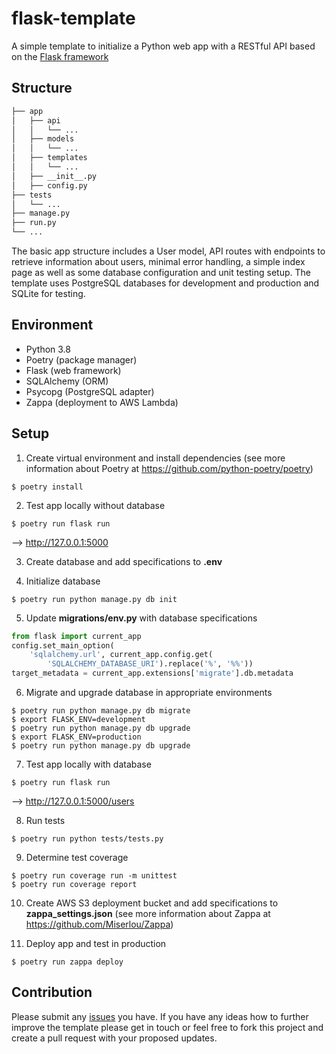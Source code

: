 # flask-template

A simple template to initialize a Python web app with a RESTful API based on the [Flask framework](https://github.com/pallets/flask)

## Structure

```bash
├── app
│   ├── api
│   │   └── ...
│   ├── models
│   │   └── ...
│   ├── templates
│   │   └── ...
│   ├── __init__.py
│   ├── config.py
├── tests
│   └── ...
├── manage.py
├── run.py
└── ...
```

The basic app structure includes a User model, API routes with endpoints to retrieve information about users, minimal error handling, a simple index page as well as some database configuration and unit testing setup. The template uses PostgreSQL databases for development and production and SQLite for testing.

## Environment

- Python 3.8
- Poetry (package manager)
- Flask (web framework)
- SQLAlchemy (ORM)
- Psycopg (PostgreSQL adapter)
- Zappa (deployment to AWS Lambda)

## Setup

1. Create virtual environment and install dependencies
(see more information about Poetry at https://github.com/python-poetry/poetry)
```shell
$ poetry install
```

2. Test app locally without database
```shell
$ poetry run flask run
```
 --> http://127.0.0.1:5000

3. Create database and add specifications to **.env**

4. Initialize database
```shell
$ poetry run python manage.py db init
```

5. Update **migrations/env.py** with database specifications
```python
from flask import current_app
config.set_main_option(
    'sqlalchemy.url', current_app.config.get(
        'SQLALCHEMY_DATABASE_URI').replace('%', '%%'))
target_metadata = current_app.extensions['migrate'].db.metadata
```

6. Migrate and upgrade database in appropriate environments
```shell
$ poetry run python manage.py db migrate
$ export FLASK_ENV=development
$ poetry run python manage.py db upgrade
$ export FLASK_ENV=production
$ poetry run python manage.py db upgrade
```

7. Test app locally with database
```shell
$ poetry run flask run
```
 --> http://127.0.0.1:5000/users

8. Run tests
```shell
$ poetry run python tests/tests.py
```

9. Determine test coverage
```shell
$ poetry run coverage run -m unittest
$ poetry run coverage report
```

10. Create AWS S3 deployment bucket and add specifications to **zappa_settings.json**
(see more information about Zappa at https://github.com/Miserlou/Zappa)

11. Deploy app and test in production
```shell
$ poetry run zappa deploy
```

## Contribution

Please submit any [issues](https://github.com/kinosal/flask-template/issues) you have. If you have any ideas how to further improve the template please get in touch or feel free to fork this project and create a pull request with your proposed updates.
